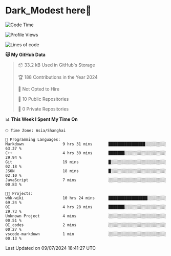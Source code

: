 # Dark_Modest here👋
<!--
<img align="left" src="https://github-readme-stats.vercel.app/api/top-langs/?username=DarkModest" height=255>
<img align="left" src="https://github-readme-stats.vercel.app/api?username=DarkModest&include_all_commits=true&count_private-true&custom_title=Dark_Modest'%20GitHub%20Stats&line_height=30&show_icons=true&hide_border=false&bg_color=ffffff&title_color=000000&icon_color=000000&text_color=463467"><br>
-->
<!--START_SECTION:waka-->
![Code Time](http://img.shields.io/badge/Code%20Time-77%20hrs%202%20mins-blue)

![Profile Views](http://img.shields.io/badge/Profile%20Views-119-blue)

![Lines of code](https://img.shields.io/badge/From%20Hello%20World%20I%27ve%20Written-36.7%20thousand%20lines%20of%20code-blue)

**🐱 My GitHub Data** 

> 📦 33.2 kB Used in GitHub's Storage 
 > 
> 🏆 188 Contributions in the Year 2024
 > 
> 🚫 Not Opted to Hire
 > 
> 📜 10 Public Repositories 
 > 
> 🔑 0 Private Repositories 
 > 
📊 **This Week I Spent My Time On** 

```text
🕑︎ Time Zone: Asia/Shanghai

💬 Programming Languages: 
Markdown                 9 hrs 31 mins       ████████████████░░░░░░░░░   63.37 % 
C++                      4 hrs 30 mins       ███████░░░░░░░░░░░░░░░░░░   29.94 % 
Git                      19 mins             █░░░░░░░░░░░░░░░░░░░░░░░░   02.18 % 
JSON                     18 mins             █░░░░░░░░░░░░░░░░░░░░░░░░   02.10 % 
JavaScript               7 mins              ░░░░░░░░░░░░░░░░░░░░░░░░░   00.83 % 

🐱‍💻 Projects: 
whk-wiki                 10 hrs 24 mins      █████████████████░░░░░░░░   69.24 % 
OI                       4 hrs 28 mins       ███████░░░░░░░░░░░░░░░░░░   29.73 % 
Unknown Project          4 mins              ░░░░░░░░░░░░░░░░░░░░░░░░░   00.51 % 
OI_codes                 2 mins              ░░░░░░░░░░░░░░░░░░░░░░░░░   00.27 % 
vscode-markdown          1 min               ░░░░░░░░░░░░░░░░░░░░░░░░░   00.13 % 
```


 Last Updated on 09/07/2024 18:41:27 UTC
<!--END_SECTION:waka-->
